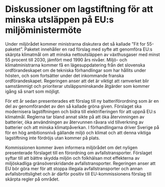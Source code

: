# Diskussioner om lagstiftning för att minska utsläppen på EU:s miljöministermöte

Under miljörådet kommer ministrarna diskutera det så kallade ”Fit for 55\-paketet”. Paketet innehåller en rad förslag med syfte att genomföra EU:s skärpta klimatmål om att minska nettoutsläppen av växthusgaser med minst 55 procent till 2030, jämfört med 1990 års nivåer. Miljö\- och klimatministrarna kommer få en lägesuppdatering från det slovenska ordförandeskapet om de tekniska förhandlingar som har hållits under hösten, och som fortsätter under det inkommande franska ordförandeskapet. Regeringen anser att det är viktigt att ramverket blir samstämmigt och prioriterar utsläppsminskande åtgärder som kommer igång så snart som möjligt.

För ett år sedan presenterades ett förslag till ny batteriförordning som är en del av genomförandet av den så kallade gröna given. Förslaget ska modernisera lagstiftningen och bidra till elektrifieringen för att uppnå EU:s klimatmål. Reglerna tar bland annat sikte på att öka återvinningen av batterier, öka användningen av återvunnen råvara vid tillverkning av batterier och att minska klimatpåverkan. I förhandlingarna driver Sverige på för en hög ambitionsnivå gällande miljö och klimat och att denna viktiga lagstiftning inte fördröjs utan kommer på plats.

Kommissionen kommer även informera miljörådet om det nyligen presenterade förslaget till en förordning om avfallstransporter. Förslaget syftar till att bättre skydda miljön och folkhälsan mot effekterna av miljöskadliga gränsöverskridande avfallstransporter. Regeringen anser att EU bör göra mer för att stoppa illegala avfallstransporter och annan avfallsbrottslighet och är därför positiv till EU\-kommissionens förslag till skärpta regler på området.
